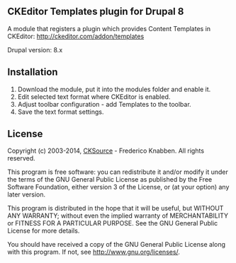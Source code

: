 CKEditor Templates plugin for Drupal 8
-----------------------------------

A module that registers a plugin which provides Content Templates in CKEditor: http://ckeditor.com/addon/templates

Drupal version: 8.x

## Installation

1. Download the module, put it into the modules folder and enable it.
2. Edit selected text format where CKEditor is enabled.
3. Adjust toolbar configuration - add Templates to the toolbar.
4. Save the text format settings.

## License

Copyright (c) 2003-2014, [CKSource](http://cksource.com/) - Frederico Knabben. All rights reserved.

This program is free software: you can redistribute it and/or modify
it under the terms of the GNU General Public License as published by
the Free Software Foundation, either version 3 of the License, or
(at your option) any later version.

This program is distributed in the hope that it will be useful,
but WITHOUT ANY WARRANTY; without even the implied warranty of
MERCHANTABILITY or FITNESS FOR A PARTICULAR PURPOSE.  See the
GNU General Public License for more details.

You should have received a copy of the GNU General Public License
along with this program.  If not, see <http://www.gnu.org/licenses/>.
